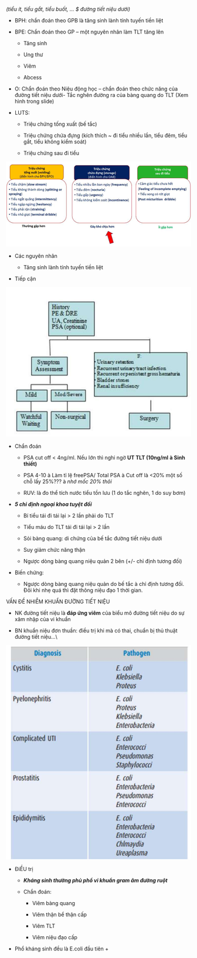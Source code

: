 *(tiểu ít, tiểu gắt, tiểu buốt, … $ đường tiết niệu dưới)*
  
- BPH: chẩn đoán theo GPB là tăng sinh lành tính tuyến tiền liệt
  
- BPE: Chẩn đoán theo GP – một nguyên nhân làm TLT tăng lên
  
	- Tăng sinh
  
	- Ung thư
  
	- Viêm
  
	- Abcess
  
- O: Chẩn đoán theo Niệu động học – chẩn đoán theo chức năng của đường tiết niệu dưới- Tắc nghẽn đường ra của bàng quang do TLT (Xem hình trong slide)
  
- LUTS:
  
	- Triệu chứng tống xuất (bế tắc)
  
	- Triệu chứng chứa đựng (kích thích ~ đi tiểu nhiều lần, tiểu đêm, tiểu gắt, tiểu không kiểm soát)
  
	- Triệu chứng sau đi tiểu
  

  
![Buổi 15 - Hệ thận niệu - RL đa cơ quan (Nhi-Nhiễm)-1687422530267.jpeg](../../../200%20Files/image/image/Bu%E1%BB%95i%2015%20-%20H%E1%BB%87%20th%E1%BA%ADn%20ni%E1%BB%87u%20-%20RL%20%C4%91a%20c%C6%A1%20quan%20(Nhi-Nhi%E1%BB%85m)-1687422530267.jpeg)
  

  
- Các nguyên nhân
  
	- Tăng sinh lành tính tuyến tiền liệt
  
- Tiếp cận
  

  
![Buổi 15 - Hệ thận niệu - RL đa cơ quan (Nhi-Nhiễm)-1687422539783.jpeg](../../../200%20Files/image/image/Bu%E1%BB%95i%2015%20-%20H%E1%BB%87%20th%E1%BA%ADn%20ni%E1%BB%87u%20-%20RL%20%C4%91a%20c%C6%A1%20quan%20(Nhi-Nhi%E1%BB%85m)-1687422539783.jpeg)
  

  
- Chẩn đoán
  
	- PSA cut off < 4ng/ml. Nếu lớn thì nghi ngờ **UT TLT (10ng/ml** **à Sinh thiết)**
  
	- PSA 4-10 à Làm tỉ lệ freePSA/ Total PSA à Cut off là <20% một số chỗ lấy 25%??? à _nhớ mốc 20% thôi_
  
	- RUV: là đo thể tích nước tiểu tồn lưu (1 do tắc nghẽn, 1 do suy bơm)
  
- **_5 chỉ định ngoại khoa tuyệt đối_**
  
	- Bí tiểu tái đi tái lại > 2 lần phải do TLT
  
	- Tiểu máu do TLT tái đi tái lại > 2 lần
  
	- Sỏi bàng quang: di chứng của bế tắc đường tiết niệu dưới
  
	- Suy giảm chức năng thận
  
	- Ngược dòng bàng quang niệu quản 2 bên (+/- chỉ định tương đối)
  
- Biến chứng:
  
	- Ngược dòng bàng quang niệu quản do bế tắc à chỉ định tương đối. Đôi khi nhẹ quá thì đặt thông niệu đạo 1 thời gian.
  

  
VẤN ĐỀ NHIỄM KHUẨN ĐƯỜNG TIẾT NIỆU
  
- NK đường tiết niệu là **đáp ứng viêm** của biểu mô đường tiết niệu do sự xâm nhập của vi khuẩn
  
- BN khuẩn niệu đơn thuần: điều trị khi mà có thai, chuẩn bị thủ thuật đường tiết niệu…\
  

  
![Buổi 15 - Hệ thận niệu - RL đa cơ quan (Nhi-Nhiễm)-1687422564921.jpeg](../../../200%20Files/image/image/Bu%E1%BB%95i%2015%20-%20H%E1%BB%87%20th%E1%BA%ADn%20ni%E1%BB%87u%20-%20RL%20%C4%91a%20c%C6%A1%20quan%20(Nhi-Nhi%E1%BB%85m)-1687422564921.jpeg)
  

  
- ĐiỀU trị
  
	- **_Kháng sinh thường phủ phổ vi khuẩn gram âm đường ruột_**
  
	- Chẩn đoán:
  
		- Viêm bàng quang
  
		- Viêm thận bể thận cấp
  
		- Viêm TLT
  
		- Viêm niệu đạo cấp
  
- Phổ kháng sinh đều là E.coli đầu tiên +
  

  

  
